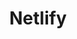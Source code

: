 ---
title: Netlify
summary: The Netlify module adds helpers and extra functionality for Platen sites hosted on Netlify.
weight: 20
---